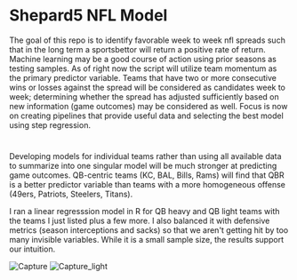 # Shepard5 NFL Model
The goal of this repo is to identify favorable week to week nfl spreads such that in the long term a sportsbettor will return a positive rate of return.
Machine learning may be a good course of action using prior seasons as testing samples. 
As of right now the script will utilize team momentum as the primary predictor variable. Teams that have two or more consecutive wins or losses against the spread will be considered as candidates week to week; determining whether the spread has adjusted sufficiently based on new information (game outcomes) may be considered as well.
Focus is now on creating pipelines that provide useful data and selecting the best model using step regression.

#
Developing models for individual teams rather than using all available data to summarize into one singular model will be much stronger at predicting game outcomes. QB-centric teams (KC, BAL, Bills, Rams) will find that QBR is a better predictor variable than teams with a more homogeneous offense (49ers, Patriots, Steelers, Titans). 

I ran a linear regresssion model in R for QB heavy and QB light teams with the teams I just listed plus a few more. I also balanced it with defensive metrics (season interceptions and sacks) so that we aren't getting hit by too many invisible variables. While it is a small sample size, the results support our intuition. 

![Capture](https://github.com/shepard5/NFL/assets/108085853/c1721095-68b1-42e9-88bc-9459e8ee0471)
![Capture_light](https://github.com/shepard5/NFL/assets/108085853/935b3811-8490-44df-9321-9b2547e33b71)
